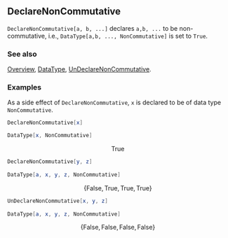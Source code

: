 ## DeclareNonCommutative

`DeclareNonCommutative[a, b, ...]` declares `a,b, ...` to be non-commutative, i.e., `DataType[a,b, ..., NonCommutative]` is set to `True`.

### See also

[Overview](Extra/FeynCalc.md), [DataType](DataType.md), [UnDeclareNonCommutative](UnDeclareNonCommutative.md).

### Examples

As a side effect of `DeclareNonCommutative`, `x` is declared to be of data type `NonCommutative`.

```mathematica
DeclareNonCommutative[x]
```

```mathematica
DataType[x, NonCommutative]
```

$$\text{True}$$

```mathematica
DeclareNonCommutative[y, z] 
 
DataType[a, x, y, z, NonCommutative]
```

$$\{\text{False},\text{True},\text{True},\text{True}\}$$

```mathematica
UnDeclareNonCommutative[x, y, z] 
 
DataType[a, x, y, z, NonCommutative]
```

$$\{\text{False},\text{False},\text{False},\text{False}\}$$